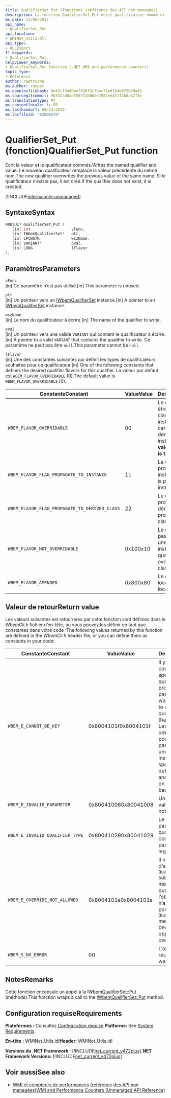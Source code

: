 ```yaml
---
title: QualifierSet_Put (fonction) (référence des API non managées)
description: La fonction QualifierSet_Put écrit qualificateur nommé et sa valeur.
ms.date: 11/06/2017
api_name:
- QualifierSet_Put
api_location:
- WMINet_Utils.dll
api_type:
- DLLExport
f1_keywords:
- QualifierSet_Put
helpviewer_keywords:
- QualifierSet_Put function [.NET WMI and performance counters]
topic_type:
- Reference
author: rpetrusha
ms.author: ronpet
ms.openlocfilehash: 0e42cf3440bef030f5c7bec71ed1b4b875b79a61
ms.sourcegitcommit: 9b552addadfb57fab0b9e7852ed4f1f1b8a42f8e
ms.translationtype: MT
ms.contentlocale: fr-FR
ms.lasthandoff: 04/23/2019
ms.locfileid: "62000270"
---
```

# <a name="qualifiersetput-function"></a><span data-ttu-id="93d7d-103">QualifierSet_Put (fonction)</span><span class="sxs-lookup"><span data-stu-id="93d7d-103">QualifierSet_Put function</span></span>

<span data-ttu-id="93d7d-104">Écrit la valeur et le qualificateur nommés.</span><span class="sxs-lookup"><span data-stu-id="93d7d-104">Writes the named qualifier and value.</span></span> <span data-ttu-id="93d7d-105">Le nouveau qualificateur remplace la valeur précédente du même nom.</span><span class="sxs-lookup"><span data-stu-id="93d7d-105">The new qualifier overwrites the previous value of the same name.</span></span> <span data-ttu-id="93d7d-106">Si le qualificateur n’existe pas, il est créé.</span><span class="sxs-lookup"><span data-stu-id="93d7d-106">If the qualifier does not exist, it is created.</span></span>

[!INCLUDE[internalonly-unmanaged](../../../../includes/internalonly-unmanaged.md)]

## <a name="syntax"></a><span data-ttu-id="93d7d-107">Syntaxe</span><span class="sxs-lookup"><span data-stu-id="93d7d-107">Syntax</span></span>

```cpp
HRESULT QualifierSet_Put (
   [in] int                  vFunc,
   [in] IWbemQualifierSet*   ptr,
   [in] LPCWSTR              wszName,
   [in] VARIANT*             pVal,
   [in] LONG                 lFlavor
);
```

## <a name="parameters"></a><span data-ttu-id="93d7d-108">Paramètres</span><span class="sxs-lookup"><span data-stu-id="93d7d-108">Parameters</span></span>

`vFunc`\
<span data-ttu-id="93d7d-109">[in] Ce paramètre n’est pas utilisé.</span><span class="sxs-lookup"><span data-stu-id="93d7d-109">[in] This parameter is unused.</span></span>

`ptr`\
<span data-ttu-id="93d7d-110">[in] Un pointeur vers un [IWbemQualifierSet](/windows/desktop/api/wbemcli/nn-wbemcli-iwbemqualifierset) instance.</span><span class="sxs-lookup"><span data-stu-id="93d7d-110">[in] A pointer to an [IWbemQualifierSet](/windows/desktop/api/wbemcli/nn-wbemcli-iwbemqualifierset) instance.</span></span>

`wszName`\
<span data-ttu-id="93d7d-111">[in] Le nom du qualificateur à écrire.</span><span class="sxs-lookup"><span data-stu-id="93d7d-111">[in] The name of the qualifier to write.</span></span>

`pVal`\
<span data-ttu-id="93d7d-112">[in] Un pointeur vers une valide `VARIANT` qui contient le qualificateur à écrire.</span><span class="sxs-lookup"><span data-stu-id="93d7d-112">[in] A pointer to a valid `VARIANT` that contains the qualifier to write.</span></span> <span data-ttu-id="93d7d-113">Ce paramètre ne peut pas être `null`.</span><span class="sxs-lookup"><span data-stu-id="93d7d-113">This parameter cannot be `null`.</span></span>

`lFlavor`\
<span data-ttu-id="93d7d-114">[in] Une des constantes suivantes qui définit les types de qualificateurs souhaitée pour ce qualificateur.</span><span class="sxs-lookup"><span data-stu-id="93d7d-114">[in] One of the following constants that defines the desired qualifier flavors for this qualifier.</span></span> <span data-ttu-id="93d7d-115">La valeur par défaut est `WBEM_FLAVOR_OVERRIDABLE` (0).</span><span class="sxs-lookup"><span data-stu-id="93d7d-115">The default value is `WBEM_FLAVOR_OVERRIDABLE` (0).</span></span>

|<span data-ttu-id="93d7d-116">Constante</span><span class="sxs-lookup"><span data-stu-id="93d7d-116">Constant</span></span>  |<span data-ttu-id="93d7d-117">Value</span><span class="sxs-lookup"><span data-stu-id="93d7d-117">Value</span></span>  |<span data-ttu-id="93d7d-118">Description</span><span class="sxs-lookup"><span data-stu-id="93d7d-118">Description</span></span>  |
|---------|---------|---------|
| `WBEM_FLAVOR_OVERRIDABLE` | <span data-ttu-id="93d7d-119">0</span><span class="sxs-lookup"><span data-stu-id="93d7d-119">0</span></span> | <span data-ttu-id="93d7d-120">Le qualificateur peut être substitué dans une classe dérivée ou une instance.</span><span class="sxs-lookup"><span data-stu-id="93d7d-120">The qualifier can be overridden in a derived class or instance.</span></span> <span data-ttu-id="93d7d-121">**Il s’agit de la valeur par défaut.**</span><span class="sxs-lookup"><span data-stu-id="93d7d-121">**This is the default value.**</span></span> |
| `WBEM_FLAVOR_FLAG_PROPAGATE_TO_INSTANCE` | <span data-ttu-id="93d7d-122">1</span><span class="sxs-lookup"><span data-stu-id="93d7d-122">1</span></span> | <span data-ttu-id="93d7d-123">Le qualificateur est propagé aux instances.</span><span class="sxs-lookup"><span data-stu-id="93d7d-123">The qualifier is propagated to instances.</span></span> |
| `WBEM_FLAVOR_FLAG_PROPAGATE_TO_DERIVED_CLASS` | <span data-ttu-id="93d7d-124">2</span><span class="sxs-lookup"><span data-stu-id="93d7d-124">2</span></span> | <span data-ttu-id="93d7d-125">Le qualificateur est propagé aux classes dérivées.</span><span class="sxs-lookup"><span data-stu-id="93d7d-125">The qualifier is propagated to derived classes.</span></span> |
| `WBEM_FLAVOR_NOT_OVERRIDABLE` | <span data-ttu-id="93d7d-126">0x10</span><span class="sxs-lookup"><span data-stu-id="93d7d-126">0x10</span></span> | <span data-ttu-id="93d7d-127">Le qualificateur ne peut pas être écrasé dans une classe ou une instance dérivée.</span><span class="sxs-lookup"><span data-stu-id="93d7d-127">The qualifier cannot be overridden in a derived class or instance.</span></span> |
| `WBEM_FLAVOR_AMENDED` | <span data-ttu-id="93d7d-128">0x80</span><span class="sxs-lookup"><span data-stu-id="93d7d-128">0x80</span></span> | <span data-ttu-id="93d7d-129">Le qualificateur est localisé.</span><span class="sxs-lookup"><span data-stu-id="93d7d-129">The qualifier is localized.</span></span> |

## <a name="return-value"></a><span data-ttu-id="93d7d-130">Valeur de retour</span><span class="sxs-lookup"><span data-stu-id="93d7d-130">Return value</span></span>

<span data-ttu-id="93d7d-131">Les valeurs suivantes est retournées par cette fonction sont définies dans le *WbemCli.h* fichier d’en-tête, ou vous pouvez les définir en tant que constantes dans votre code :</span><span class="sxs-lookup"><span data-stu-id="93d7d-131">The following values returned by this function are defined in the *WbemCli.h* header file, or you can define them as constants in your code:</span></span>

|<span data-ttu-id="93d7d-132">Constante</span><span class="sxs-lookup"><span data-stu-id="93d7d-132">Constant</span></span>  |<span data-ttu-id="93d7d-133">Value</span><span class="sxs-lookup"><span data-stu-id="93d7d-133">Value</span></span>  |<span data-ttu-id="93d7d-134">Description</span><span class="sxs-lookup"><span data-stu-id="93d7d-134">Description</span></span>  |
|---------|---------|---------|
| `WBEM_E_CANNOT_BE_KEY` | <span data-ttu-id="93d7d-135">0x8004101f</span><span class="sxs-lookup"><span data-stu-id="93d7d-135">0x8004101f</span></span> | <span data-ttu-id="93d7d-136">Il y a une tentative non conforme pour spécifier le **clé** qualificateur sur une propriété qui ne peut pas être une clé.</span><span class="sxs-lookup"><span data-stu-id="93d7d-136">There was an illegal attempt to specify the **Key** qualifier on a property that cannot be a key.</span></span> <span data-ttu-id="93d7d-137">Les clés sont spécifiés om c ; définition ass pour un objet et ne peut pas être modifiée sur une base par instance.</span><span class="sxs-lookup"><span data-stu-id="93d7d-137">The keys are specified om tje c;ass definition for an object and cannot be altered on a per-instance basis.</span></span> |
| `WBEM_E_INVALID_PARAMETER` | <span data-ttu-id="93d7d-138">0x80041008</span><span class="sxs-lookup"><span data-stu-id="93d7d-138">0x80041008</span></span> | <span data-ttu-id="93d7d-139">Un paramètre n’est pas valide.</span><span class="sxs-lookup"><span data-stu-id="93d7d-139">A parameter is not valid.</span></span> |
| `WBEM_E_INVALID_QUALIFIER_TYPE` | <span data-ttu-id="93d7d-140">0x80041029</span><span class="sxs-lookup"><span data-stu-id="93d7d-140">0x80041029</span></span> | <span data-ttu-id="93d7d-141">Le `pVal` paramètre n’est pas un type de qualificateur conforme.</span><span class="sxs-lookup"><span data-stu-id="93d7d-141">The `pVal` parameter is not of a legal qualifier type.</span></span> |
| `WBEM_E_OVERRIDE_NOT_ALLOWED` | <span data-ttu-id="93d7d-142">0x8004101a</span><span class="sxs-lookup"><span data-stu-id="93d7d-142">0x8004101a</span></span> | <span data-ttu-id="93d7d-143">Il n’est pas possible d’appeler le `QualifierSet_Put` substitutions des méthodes sur le qualificateur parce que l’objet propriétaire n’autorise pas.</span><span class="sxs-lookup"><span data-stu-id="93d7d-143">It is not possible to call the `QualifierSet_Put` method on the qualifier because the owning object does not permit overrides.</span></span> |
| `WBEM_S_NO_ERROR` | <span data-ttu-id="93d7d-144">0</span><span class="sxs-lookup"><span data-stu-id="93d7d-144">0</span></span> | <span data-ttu-id="93d7d-145">L’appel de fonction a réussi.</span><span class="sxs-lookup"><span data-stu-id="93d7d-145">The function call was successful.</span></span>  |

## <a name="remarks"></a><span data-ttu-id="93d7d-146">Notes</span><span class="sxs-lookup"><span data-stu-id="93d7d-146">Remarks</span></span>

<span data-ttu-id="93d7d-147">Cette fonction encapsule un appel à la [IWbemQualifierSet::Put](/windows/desktop/api/wbemcli/nf-wbemcli-iwbemqualifierset-put) (méthode).</span><span class="sxs-lookup"><span data-stu-id="93d7d-147">This function wraps a call to the [IWbemQualifierSet::Put](/windows/desktop/api/wbemcli/nf-wbemcli-iwbemqualifierset-put) method.</span></span>

## <a name="requirements"></a><span data-ttu-id="93d7d-148">Configuration requise</span><span class="sxs-lookup"><span data-stu-id="93d7d-148">Requirements</span></span>

<span data-ttu-id="93d7d-149">**Plateformes :** Consultez [Configuration requise](../../../../docs/framework/get-started/system-requirements.md).</span><span class="sxs-lookup"><span data-stu-id="93d7d-149">**Platforms:** See [System Requirements](../../../../docs/framework/get-started/system-requirements.md).</span></span>

<span data-ttu-id="93d7d-150">**En-tête :** WMINet_Utils.idl</span><span class="sxs-lookup"><span data-stu-id="93d7d-150">**Header:** WMINet_Utils.idl</span></span>

<span data-ttu-id="93d7d-151">**Versions du .NET Framework :** [!INCLUDE[net_current_v472plus](../../../../includes/net-current-v472plus.md)]</span><span class="sxs-lookup"><span data-stu-id="93d7d-151">**.NET Framework Versions:** [!INCLUDE[net_current_v472plus](../../../../includes/net-current-v472plus.md)]</span></span>

## <a name="see-also"></a><span data-ttu-id="93d7d-152">Voir aussi</span><span class="sxs-lookup"><span data-stu-id="93d7d-152">See also</span></span>

- [<span data-ttu-id="93d7d-153">WMI et compteurs de performances (référence des API non managées)</span><span class="sxs-lookup"><span data-stu-id="93d7d-153">WMI and Performance Counters (Unmanaged API Reference)</span></span>](index.md)